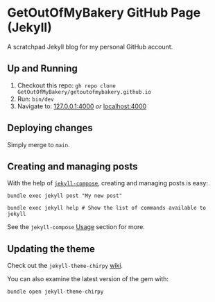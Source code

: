 # GetOutOfMyBakery GitHub Page (Jekyll)
A scratchpad Jekyll blog for my personal GitHub account.

## Up and Running
1. Checkout this repo: `gh repo clone GetOutOfMyBakery/getoutofmybakery.github.io`
1. Run: `bin/dev`
1. Navigate to: [127.0.0.1:4000](http://127.0.0.1:4000/) _or_ [localhost:4000](http://localhost:4000/)

## Deploying changes
Simply merge to `main`.

## Creating and managing posts
With the help of [`jekyll-compose`](https://github.com/jekyll/jekyll-compose), creating and managing posts is easy:
``` shell
bundle exec jekyll post "My new post"

bundle exec jekyll help # Show the list of commands available to jekyll
```
See the `jekyll-compose` [Usage](https://github.com/jekyll/jekyll-compose?tab=readme-ov-file#usage) section for more.

## Updating the theme
Check out the `jekyll-theme-chirpy` [wiki](https://github.com/cotes2020/jekyll-theme-chirpy/wiki).

You can also examine the latest version of the gem with:
```shell
bundle open jekyll-theme-chirpy
```
